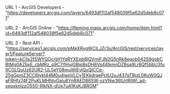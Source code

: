 URL 1 - ArcGIS Developers - "https://developers.arcgis.com/layers/6493df112af548039f5e62d5deb8c071"

URL 2 - ArcGIS Online - "https://fleming.maps.arcgis.com/home/item.html?id=6493df112af548039f5e62d5deb8c071"

URL 3 - Rest API - "https://services1.arcgis.com/pMeXRvgWClLJZr3s/ArcGIS/rest/services/layer1/FeatureServer?token=kClls2fSWYQOcrbYIYqRYXEpb8IQVmiFJN2Q5nRk8eqob042S9gobCBtMg0AZbxE_cbMRz_p9C7l1HujGBipBsDH6Vs44IkmnDZBsa9Lr8Qf5bbU3fu9CGLQuUz62UR2-UL0eY08muWiEyjQxQlCCe-25gGpmZ3CC6lykt44M0udiwpVLCy1EKkdrqePctU2uJ437qTBjzL0KuW0QJaFRHfz74F2PuKLMHfdvGalu6YnRAED86SW-vzVNw36lUrtRIWl_ad-seqxknlzzO550-RlkNX-dUe7uA1KsKJ8RGM"
